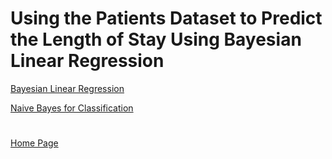 # Using the Patients Dataset to Predict the Length of Stay Using Bayesian Linear Regression

[Bayesian Linear Regression](https://github.com/EvaGostiuk/MAT4376-project-2-team-3/blob/master/PATIENTS_DataSet/01-Bayesian_Linear_Regression.md)

[Naive Bayes for Classification](https://github.com/EvaGostiuk/MAT4376-project-2-team-3/tree/master/PATIENTS_DataSet)

# 

[Home Page](https://github.com/EvaGostiuk/MAT4376-project-2-team-3/blob/master/README.md)
